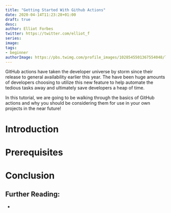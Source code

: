 ```yaml
---
title: "Getting Started With Github Actions"
date: 2020-04-14T11:23:28+01:00
draft: true
desc: 
author: Elliot Forbes
twitter: https://twitter.com/elliot_f
series: 
image: 
tags:
- beginner
authorImage: https://pbs.twimg.com/profile_images/1028545501367554048/lzr43cQv_400x400.jpg
---
```


GitHub actions have taken the developer universe by storm since their release to general availability earlier this year. The have been huge amounts of developers choosing to utilize this new feature to help automate the tedious tasks away and ultimately save developers a heap of time.

In this tutorial, we are going to be walking through the basics of GitHub actions and why you should be considering them for use in your own projects in the near future!

<!-- TODO: Write -->

# Introduction

# Prerequisites

# Conclusion

## Further Reading:

* []()
